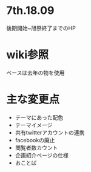 # 7th.18.09
後期開始~旭祭終了までのHP
# wiki参照
ベースは去年の物を使用
# 主な変更点
- テーマにあった配色
- テーマイメージ
- 共有twitterアカウントの連携
- facebookの廃止
- 閲覧者数カウント
- 企画紹介ページの仕様
- おことば
